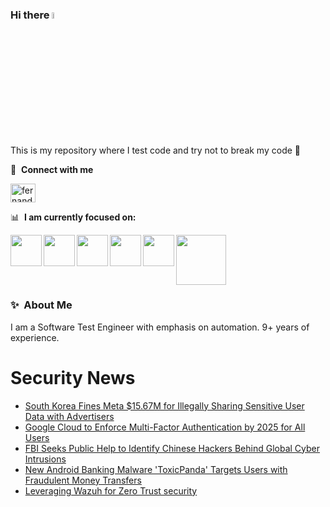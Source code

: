 ### Hi there <a href="https://www.gautamkrishnar.com/"><img src="https://media.giphy.com/media/hvRJCLFzcasrR4ia7z/giphy.gif" width="5%"></a>
This is my repository where I test code and try not to break my code :rofl:

🔗 &nbsp;**Connect with me**
<p align="left">
<a href="https://linkedin.com/in/fernandorlcruz" target="blank"><img align="center" src="https://raw.githubusercontent.com/rahuldkjain/github-profile-readme-generator/master/src/images/icons/Social/linked-in-alt.svg" alt="fernando cruz" height="30" width="40" /></a>
  
📊 &nbsp;**I am currently focused on:**

<img align="left" width='50' height='50' src="https://cdn.jsdelivr.net/gh/devicons/devicon/icons/python/python-original-wordmark.svg" />
<img align="left" width='50' height='50' src="https://cdn.jsdelivr.net/gh/devicons/devicon/icons/csharp/csharp-original.svg" />
<img align="left" width='50' height='50' src="https://cdn.jsdelivr.net/gh/devicons/devicon/icons/jenkins/jenkins-original.svg" />
<img align="left" width='50' height='50' src="https://specflow.org/wp-content/uploads/2021/05/SpecFlow-Icon.png" />
<img align="left" width='50' height='50' src="https://www.svgrepo.com/show/306098/githubactions.svg" />
<img width='80' height='80' src="https://cdn2.vectorstock.com/i/1000x1000/64/81/security-testing-concept-icon-safety-audit-key-vector-29166481.jpg" />
          
          
  
### ✨&nbsp; About Me

I am a Software Test Engineer with emphasis on automation. 9+ years of experience.

# Security News
<!-- BLOG-POST-LIST:START -->
- [South Korea Fines Meta $15.67M for Illegally Sharing Sensitive User Data with Advertisers](https://thehackernews.com/2024/11/south-korea-fines-meta-1567m-for.html)
- [Google Cloud to Enforce Multi-Factor Authentication by 2025 for All Users](https://thehackernews.com/2024/11/google-cloud-to-enforce-multi-factor.html)
- [FBI Seeks Public Help to Identify Chinese Hackers Behind Global Cyber Intrusions](https://thehackernews.com/2024/11/fbi-seeks-public-help-to-identify.html)
- [New Android Banking Malware &#39;ToxicPanda&#39; Targets Users with Fraudulent Money Transfers](https://thehackernews.com/2024/11/new-android-banking-malware-toxicpanda.html)
- [Leveraging Wazuh for Zero Trust security](https://thehackernews.com/2024/11/leveraging-wazuh-for-zero-trust-security.html)
<!-- BLOG-POST-LIST:END -->

